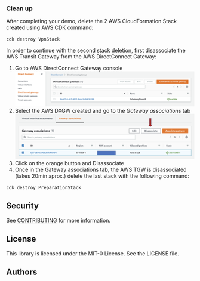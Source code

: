 ###  Clean up
After completing your demo, delete the 2 AWS CloudFormation Stack created using AWS CDK command:
```
cdk destroy VpnStack

```
In order to continue with the second stack deletion, first disassociate the AWS Transit Gateway from the AWS DirectConnect Gateway:

1. Go to AWS DirectConnect Gateway console
![DX-console](images/dxgw-console.png)
2. Select the AWS DXGW created and go to the *Gateway associations* tab
![DX-disassociation](images/dxgw-disassociation.png)
3. Click on the orange button and Disassociate
4. Once in the Gateway associations tab, the AWS TGW is disassociated (takes 20min aprox.) delete the last stack with the following command:
```
cdk destroy PreparationStack
```
## Security


See [CONTRIBUTING](CONTRIBUTING.md#security-issue-notifications) for more information.

## License

This library is licensed under the MIT-0 License. See the LICENSE file.

## Authors
